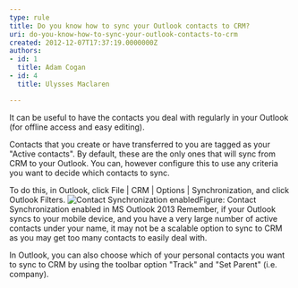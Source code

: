 ```yaml
---
type: rule
title: Do you know how to sync your Outlook contacts to CRM?
uri: do-you-know-how-to-sync-your-outlook-contacts-to-crm
created: 2012-12-07T17:37:19.0000000Z
authors:
- id: 1
  title: Adam Cogan
- id: 4
  title: Ulysses Maclaren

---
```


 
It can be useful to have the contacts you deal with regularly in your O​​utlook (for           offline access and easy editing).
 
Contacts that you create or have transferred to you are tagged as your "Active contacts". By default, these are the only ones that will sync from CRM to your Outlook. You can, however configure this to use any criteria you want to decide which contacts to sync.

To do this, in Outlook, click File | CRM | Option​s | Synchronization, and click Outlook Filters.
![Contact Synchronization enabled](/Communication/RulesToBetterCRMForUsers/PublishingImages/ContactSynchronizationEnabled.jpg)Figure: Contact Synchronization enabled in MS Outlook 2013
Remember, if your Outlook syncs to your mobile device, and you have a very large           number of active contacts under your name, it may not be a scalable option to sync           to CRM as you may get too many contacts to easily deal with.

In Outlook, you can also choose which of your personal contacts you want to sync to CRM by using the toolbar option "Track" and "Set Parent" (i.e. company).​

